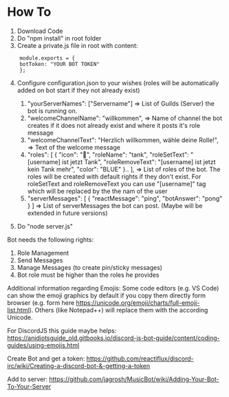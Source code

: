 # How To

1.  Download Code
2.  Do "npm install" in root folder
3.  Create a private.js file in root with content:

```
    module.exports = {
    botToken: "YOUR BOT TOKEN"
    };
```

4.  Configure configuration.json to your wishes (roles will be automatically added on bot start if they not already exist)
    1. "yourServerNames": ["Servername"] => List of Guilds (Server) the bot is running on.
    2. "welcomeChannelName": "willkommen", => Name of channel the bot creates if it does not already exist and where it posts it's role message
    3. "welcomeChannelText": "Herzlich willkommen, wähle deine Rolle!", => Text of the welcome message 
    4. "roles": [
        {
            "icon": "🤠",
            "roleName": "tank",
            "roleSetText": "[username] ist jetzt Tank",
            "roleRemoveText": "[username] ist jetzt kein Tank mehr",
            "color": "BLUE"
            }..
        ], 
        => List of roles of the bot. The roles will be created with default rights if they don't exist. For roleSetText and roleRemoveText you can use "[username]" tag which will be replaced by the the nam of the user
    5. "serverMessages": [
            {
            "reactMessage": "ping",
            "botAnswer": "pong"
            }
        ]
        => List of serverMessages the bot can post. (Maybe will be extended in future versions)


5.  Do "node server.js"

Bot needs the following rights:

1.  Role Management
2.  Send Messages
3.  Manage Messages (to create pin/sticky messages)
4.  Bot role must be higher than the roles he provides

Additional information regarding Emojis:
Some code editors (e.g. VS Code) can show the emoji graphics by default if you copy them directly form browser (e.g. form here https://unicode.org/emoji/charts/full-emoji-list.html).
Others (like Notepad++) will replace them with the according Unicode.

For DiscordJS this guide maybe helps:
https://anidiotsguide_old.gitbooks.io/discord-js-bot-guide/content/coding-guides/using-emojis.html

Create Bot and get a token:
https://github.com/reactiflux/discord-irc/wiki/Creating-a-discord-bot-&-getting-a-token

Add to server:
https://github.com/jagrosh/MusicBot/wiki/Adding-Your-Bot-To-Your-Server
